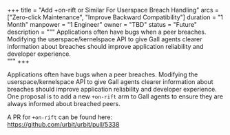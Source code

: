+++
title = "Add +on-rift or Similar For Userspace Breach Handling"
arcs = ["Zero-click Maintenance", "Improve Backward Compatibility"]
duration = "1 Month"
manpower = "1 Engineer"
owner = "TBD"
status = "Future"
description = """
Applications often have bugs when a peer breaches.  Modifying the userspace/kernelspace API to give Gall agents clearer information about breaches should improve application reliability and developer experience.  
"""
+++

Applications often have bugs when a peer breaches.  Modifying the userspace/kernelspace API to give Gall agents clearer information about breaches should improve application reliability and developer experience.  One proposal is to add a new `+on-rift` arm to Gall agents to ensure they are always informed about breached peers.

A PR for `+on-rift` can be found here:
https://github.com/urbit/urbit/pull/5338